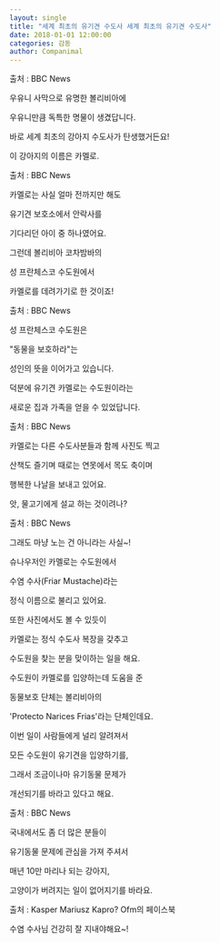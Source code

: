 ```yaml
---
layout: single
title: "세계 최초의 유기견 수도사 세계 최초의 유기견 수도사"
date: 2018-01-01 12:00:00
categories: 감동
author: Companimal
---
```


[](http://www.bbc.com/news/world-latin-america-39203580)

출처 : BBC News

우유니 사막으로 유명한 볼리비아에

우유니만큼 독특한 명물이 생겼답니다.

바로 세계 최초의 강아지 수도사가 탄생했거든요!

이 강아지의 이름은 카멜로.

[](http://www.bbc.com/news/world-latin-america-39203580)

출처 : BBC News

카멜로는 사실 얼마 전까지만 해도

유기견 보호소에서 안락사를

기다리던 아이 중 하나였어요.

그런데 볼리비아 코차밤바의

성 프란체스코 수도원에서

카멜로를 데려가기로 한 것이죠!

[](http://www.bbc.com/news/world-latin-america-39203580)

출처 : BBC News

성 프란체스코 수도원은

"동물을 보호하라"는

성인의 뜻을 이어가고 있습니다.

덕분에 유기견 카멜로는 수도원이라는

새로운 집과 가족을 얻을 수 있었답니다.

[](http://www.bbc.com/news/world-latin-america-39203580)

출처 : BBC News

카멜로는 다른 수도사분들과 함께 사진도 찍고

산책도 즐기며 때로는 연못에서 목도 축이며

행복한 나날을 보내고 있어요.

앗, 물고기에게 설교 하는 것이려나?

[](http://www.bbc.com/news/world-latin-america-39203580)

출처 : BBC News

그래도 마냥 노는 건 아니라는 사실~!

슈나우저인 카멜로는 수도원에서

수염 수사(Friar Mustache)라는

정식 이름으로 불리고 있어요.

또한 사진에서도 볼 수 있듯이

카멜로는 정식 수도사 복장을 갖추고

수도원을 찾는 분을 맞이하는 일을 해요.

수도원이 카멜로를 입양하는데 도움을 준

동물보호 단체는 볼리비아의

'Protecto Narices Frias'라는 단체인데요.

이번 일이 사람들에게 널리 알려져서

모든 수도원이 유기견을 입양하기를,

그래서 조금이나마 유기동물 문제가

개선되기를 바라고 있다고 해요.

[](http://www.bbc.com/news/world-latin-america-39203580)

출처 : BBC News

국내에서도 좀 더 많은 분들이

유기동물 문제에 관심을 가져 주셔서

매년 10만 마리나 되는 강아지,

고양이가 버려지는 일이 없어지기를 바라요.

[](https://www.facebook.com/kasper.kapronofm)

출처 : Kasper Mariusz Kapro? Ofm의 페이스북

수염 수사님 건강히 잘 지내야해요~!
